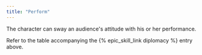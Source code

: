 ```yaml
---
title: "Perform"
---
```

The character can sway an audience's attitude with his or her performance.

Refer to the table accompanying the {% epic_skill_link diplomacy %} entry above.
